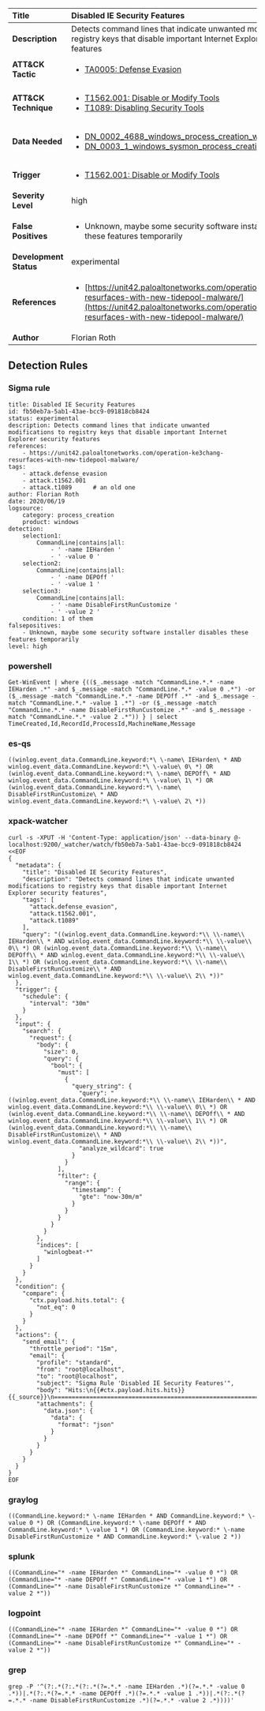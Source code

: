 | Title                    | Disabled IE Security Features       |
|:-------------------------|:------------------|
| **Description**          | Detects command lines that indicate unwanted modifications to registry keys that disable important Internet Explorer security features |
| **ATT&amp;CK Tactic**    |  <ul><li>[TA0005: Defense Evasion](https://attack.mitre.org/tactics/TA0005)</li></ul>  |
| **ATT&amp;CK Technique** | <ul><li>[T1562.001: Disable or Modify Tools](https://attack.mitre.org/techniques/T1562/001)</li><li>[T1089: Disabling Security Tools](https://attack.mitre.org/techniques/T1089)</li></ul>  |
| **Data Needed**          | <ul><li>[DN_0002_4688_windows_process_creation_with_commandline](../Data_Needed/DN_0002_4688_windows_process_creation_with_commandline.md)</li><li>[DN_0003_1_windows_sysmon_process_creation](../Data_Needed/DN_0003_1_windows_sysmon_process_creation.md)</li></ul>  |
| **Trigger**              | <ul><li>[T1562.001: Disable or Modify Tools](../Triggers/T1562.001.md)</li></ul>  |
| **Severity Level**       | high |
| **False Positives**      | <ul><li>Unknown, maybe some security software installer disables these features temporarily</li></ul>  |
| **Development Status**   | experimental |
| **References**           | <ul><li>[https://unit42.paloaltonetworks.com/operation-ke3chang-resurfaces-with-new-tidepool-malware/](https://unit42.paloaltonetworks.com/operation-ke3chang-resurfaces-with-new-tidepool-malware/)</li></ul>  |
| **Author**               | Florian Roth |


## Detection Rules

### Sigma rule

```
title: Disabled IE Security Features
id: fb50eb7a-5ab1-43ae-bcc9-091818cb8424
status: experimental
description: Detects command lines that indicate unwanted modifications to registry keys that disable important Internet Explorer security features
references:
    - https://unit42.paloaltonetworks.com/operation-ke3chang-resurfaces-with-new-tidepool-malware/
tags:
    - attack.defense_evasion
    - attack.t1562.001
    - attack.t1089      # an old one
author: Florian Roth 
date: 2020/06/19
logsource:
    category: process_creation
    product: windows
detection:
    selection1:
        CommandLine|contains|all:
            - ' -name IEHarden '
            - ' -value 0 '        
    selection2:
        CommandLine|contains|all:
            - ' -name DEPOff '
            - ' -value 1 '
    selection3:
        CommandLine|contains|all:
            - ' -name DisableFirstRunCustomize '
            - ' -value 2 '
    condition: 1 of them
falsepositives:
    - Unknown, maybe some security software installer disables these features temporarily
level: high

```





### powershell
    
```
Get-WinEvent | where {(($_.message -match "CommandLine.*.* -name IEHarden .*" -and $_.message -match "CommandLine.*.* -value 0 .*") -or ($_.message -match "CommandLine.*.* -name DEPOff .*" -and $_.message -match "CommandLine.*.* -value 1 .*") -or ($_.message -match "CommandLine.*.* -name DisableFirstRunCustomize .*" -and $_.message -match "CommandLine.*.* -value 2 .*")) } | select TimeCreated,Id,RecordId,ProcessId,MachineName,Message
```


### es-qs
    
```
((winlog.event_data.CommandLine.keyword:*\ \-name\ IEHarden\ * AND winlog.event_data.CommandLine.keyword:*\ \-value\ 0\ *) OR (winlog.event_data.CommandLine.keyword:*\ \-name\ DEPOff\ * AND winlog.event_data.CommandLine.keyword:*\ \-value\ 1\ *) OR (winlog.event_data.CommandLine.keyword:*\ \-name\ DisableFirstRunCustomize\ * AND winlog.event_data.CommandLine.keyword:*\ \-value\ 2\ *))
```


### xpack-watcher
    
```
curl -s -XPUT -H 'Content-Type: application/json' --data-binary @- localhost:9200/_watcher/watch/fb50eb7a-5ab1-43ae-bcc9-091818cb8424 <<EOF
{
  "metadata": {
    "title": "Disabled IE Security Features",
    "description": "Detects command lines that indicate unwanted modifications to registry keys that disable important Internet Explorer security features",
    "tags": [
      "attack.defense_evasion",
      "attack.t1562.001",
      "attack.t1089"
    ],
    "query": "((winlog.event_data.CommandLine.keyword:*\\ \\-name\\ IEHarden\\ * AND winlog.event_data.CommandLine.keyword:*\\ \\-value\\ 0\\ *) OR (winlog.event_data.CommandLine.keyword:*\\ \\-name\\ DEPOff\\ * AND winlog.event_data.CommandLine.keyword:*\\ \\-value\\ 1\\ *) OR (winlog.event_data.CommandLine.keyword:*\\ \\-name\\ DisableFirstRunCustomize\\ * AND winlog.event_data.CommandLine.keyword:*\\ \\-value\\ 2\\ *))"
  },
  "trigger": {
    "schedule": {
      "interval": "30m"
    }
  },
  "input": {
    "search": {
      "request": {
        "body": {
          "size": 0,
          "query": {
            "bool": {
              "must": [
                {
                  "query_string": {
                    "query": "((winlog.event_data.CommandLine.keyword:*\\ \\-name\\ IEHarden\\ * AND winlog.event_data.CommandLine.keyword:*\\ \\-value\\ 0\\ *) OR (winlog.event_data.CommandLine.keyword:*\\ \\-name\\ DEPOff\\ * AND winlog.event_data.CommandLine.keyword:*\\ \\-value\\ 1\\ *) OR (winlog.event_data.CommandLine.keyword:*\\ \\-name\\ DisableFirstRunCustomize\\ * AND winlog.event_data.CommandLine.keyword:*\\ \\-value\\ 2\\ *))",
                    "analyze_wildcard": true
                  }
                }
              ],
              "filter": {
                "range": {
                  "timestamp": {
                    "gte": "now-30m/m"
                  }
                }
              }
            }
          }
        },
        "indices": [
          "winlogbeat-*"
        ]
      }
    }
  },
  "condition": {
    "compare": {
      "ctx.payload.hits.total": {
        "not_eq": 0
      }
    }
  },
  "actions": {
    "send_email": {
      "throttle_period": "15m",
      "email": {
        "profile": "standard",
        "from": "root@localhost",
        "to": "root@localhost",
        "subject": "Sigma Rule 'Disabled IE Security Features'",
        "body": "Hits:\n{{#ctx.payload.hits.hits}}{{_source}}\n================================================================================\n{{/ctx.payload.hits.hits}}",
        "attachments": {
          "data.json": {
            "data": {
              "format": "json"
            }
          }
        }
      }
    }
  }
}
EOF

```


### graylog
    
```
((CommandLine.keyword:* \-name IEHarden * AND CommandLine.keyword:* \-value 0 *) OR (CommandLine.keyword:* \-name DEPOff * AND CommandLine.keyword:* \-value 1 *) OR (CommandLine.keyword:* \-name DisableFirstRunCustomize * AND CommandLine.keyword:* \-value 2 *))
```


### splunk
    
```
((CommandLine="* -name IEHarden *" CommandLine="* -value 0 *") OR (CommandLine="* -name DEPOff *" CommandLine="* -value 1 *") OR (CommandLine="* -name DisableFirstRunCustomize *" CommandLine="* -value 2 *"))
```


### logpoint
    
```
((CommandLine="* -name IEHarden *" CommandLine="* -value 0 *") OR (CommandLine="* -name DEPOff *" CommandLine="* -value 1 *") OR (CommandLine="* -name DisableFirstRunCustomize *" CommandLine="* -value 2 *"))
```


### grep
    
```
grep -P '^(?:.*(?:.*(?:.*(?=.*.* -name IEHarden .*)(?=.*.* -value 0 .*))|.*(?:.*(?=.*.* -name DEPOff .*)(?=.*.* -value 1 .*))|.*(?:.*(?=.*.* -name DisableFirstRunCustomize .*)(?=.*.* -value 2 .*))))'
```



